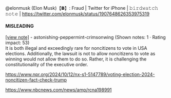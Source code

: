 @elonmusk (Elon Musk)【𝗕】: Fraud | Twitter for iPhone | 𝚋𝚒𝚛𝚍𝚠𝚊𝚝𝚌𝚑 𝚗𝚘𝚝𝚎 | https://twitter.com/elonmusk/status/1907648626353975319

#### MISLEADING

[[view note]](https://x.com/i/birdwatch/n/1907669253941031202) - astonishing-peppermint-crimsonwing (Shown notes: 1 · Rating impact: 53)\
It is both illegal and exceedingly rare for noncitizens to vote in USA elections. Additionally, the lawsuit is not to allow noncitizens to vote as winning would not allow them to do so. Rather, it is challenging the constitutionality of the executive order.

https://www.npr.org/2024/10/12/nx-s1-5147789/voting-election-2024-noncitizen-fact-check-trump

https://www.nbcnews.com/news/amp/rcna198991
